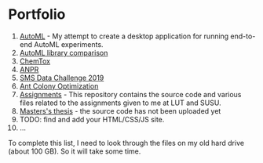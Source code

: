 # Portfolio

1. [AutoML](https://github.com/MainTechAI/AutoML) - My attempt to create a desktop application for running end-to-end AutoML experiments.
2. [AutoML library comparison](https://github.com/MainTechAI/AutoML-comparison) 
3. [ChemTox](https://github.com/MainTechAI/Portfolio/tree/master/Projects/ChemTox) 
4. [ANPR](https://github.com/MainTechAI/Portfolio/tree/master/Projects/ANPR)
5. [SMS Data Challenge 2019](https://github.com/MainTechAI/Portfolio/tree/master/Projects/SMS%20Data%20Challenge%202019) 
6. [Ant Colony Optimization](https://github.com/MainTechAI/Ants) 
7. [Assignments](https://github.com/MainTechAI/Assignments) - This repository contains the source code and various files related to the assignments given to me at LUT and SUSU.
8. [Masters's thesis](https://github.com/MainTechAI/3D-point-cloud-semantic-segmentation) - the source code has not been uploaded yet
9. TODO: find and add your HTML/CSS/JS site.
10. ...

To complete this list, I need to look through the files on my old hard drive 
(about 100 GB). So it will take some time.



